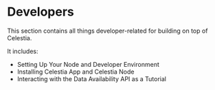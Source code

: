 # Developers

This section contains all things developer-related for building on top of Celestia.

It includes:

* Setting Up Your Node and Developer Environment
* Installing Celestia App and Celestia Node
* Interacting with the Data Availability API as a Tutorial
